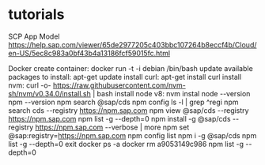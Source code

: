 # tutorials
SCP App Model https://help.sap.com/viewer/65de2977205c403bbc107264b8eccf4b/Cloud/en-US/5ec8c983a0bf43b4a13186fcf59015fc.html

Docker
create container: docker run -t -i debian /bin/bash
update available packages to install: apt-get update
install curl: apt-get install curl
install nvm: curl -o- https://raw.githubusercontent.com/nvm-sh/nvm/v0.34.0/install.sh | bash
install node v8: nvm instal
node --version
npm --version
npm search @sap/cds
npm config ls -l | grep ^regi
npm search cds --registry https://npm.sap.com
npm view @sap/cds --registry https://npm.sap.com
npm list -g --depth=0
npm install -g @sap/cds --registry https://npm.sap.com --verbose | more
npm set @sap:registry=https://npm.sap.com
npm config list
npm i -g @sap/cds
npm list -g --depth=0
exit
docker ps -a
docker rm a9053149c986
npm list -g --depth=0
